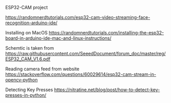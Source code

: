 ESP32-CAM project 

https://randomnerdtutorials.com/esp32-cam-video-streaming-face-recognition-arduino-ide/

Installing on MacOS
https://randomnerdtutorials.com/installing-the-esp32-board-in-arduino-ide-mac-and-linux-instructions/

Schemtic is taken from https://raw.githubusercontent.com/SeeedDocument/forum_doc/master/reg/ESP32_CAM_V1.6.pdf

Reading camera feed from website https://stackoverflow.com/questions/60029614/esp32-cam-stream-in-opencv-python

Detecting Key Presses https://nitratine.net/blog/post/how-to-detect-key-presses-in-python/
